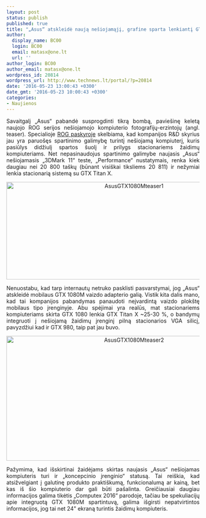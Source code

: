 ```yaml
---
layout: post
status: publish
published: true
title: "„Asus“ atskleidė naują nešiojamąjį, grafine sparta lenkiantį GTX Titan X"
author:
  display_name: BC00
  login: BC00
  email: matasx@one.lt
  url: ''
author_login: BC00
author_email: matasx@one.lt
wordpress_id: 20814
wordpress_url: http://www.technews.lt/portal/?p=20814
date: '2016-05-23 13:00:43 +0300'
date_gmt: '2016-05-23 10:00:43 +0300'
categories:
- Naujienos
---
```

<p style="text-align: justify;">Savaitgalį „Asus“ pabandė susprogdinti tikrą bombą, paviešinę keletą naujojo ROG serijos nešiojamojo kompiuterio fotografijų-erzintojų (angl. teaser). Specialioje <a href="http://rog.asus.com/23312016/">ROG paskyroje</a> skelbiama, kad kompanijos R&amp;D skyrius jau yra paruošęs spartinimo galimybę turintį nešiojamą kompiuterį, kuris pasiūlys didžiulį spartos šuolį ir prilygs stacionariems žaidimų kompiuteriams. Net nepasinaudojus spartinimo galimybe naujasis „Asus“ nešiojamasis „3DMark 11“ teste, „Performance“ nustatymais, renka kiek daugiau nei 20 800 taškų (būnant visiškai tiksliems 20 811) ir nežymiai lenkia stacionarią sistemą su GTX Titan X.</p>
<p style="text-align: center;"><a href="http://www.technews.lt/portal/wp-content/uploads/2016/05/AsusGTX1080Mteaser1.jpg"><img class="alignnone wp-image-20815" src="http://www.technews.lt/portal/wp-content/uploads/2016/05/AsusGTX1080Mteaser1.jpg" alt="AsusGTX1080Mteaser1" width="650" height="254" /></a></p>
<p style="text-align: justify;">Nenuostabu, kad tarp internautų netruko pasklisti pasvarstymai, jog „Asus“ atskleidė mobilaus GTX 1080M vaizdo adapterio galią. Vistik kita dalis mano, kad tai kompanijos pabandymas panaudoti neįvardintą vaizdo plokštę mobilaus tipo įrenginyje. Abu spėjimai yra realūs, mat stacionariems kompiuteriams skirta GTX 1080 lenkia GTX Titan X ~25-30 %, o bandymų integruoti į nešiojamą žaidimų įrenginį pilną stacionarios VGA silicį, pavyzdžiui kad ir GTX 980, taip pat jau buvo.</p>
<p style="text-align: center;"><a href="http://www.technews.lt/portal/wp-content/uploads/2016/05/AsusGTX1080Mteaser2.jpg"><img class="alignnone wp-image-20816" src="http://www.technews.lt/portal/wp-content/uploads/2016/05/AsusGTX1080Mteaser2.jpg" alt="AsusGTX1080Mteaser2" width="650" height="325" /></a></p>
<p style="text-align: justify;">Pažymima, kad išskirtinai žaidėjams skirtas naujasis „Asus“ nešiojamas kompiuteris turi ir „koncepcinio įrenginio“ statusą. Tai reiškia, kad atsižvelgiant į galutinę produkto praktiškumą, funkcionalumą ar kainą, bet kas iš šio kompiuterio dar gali būti pašalinta. Greičiausiai daugiau informacijos galima tikėtis „Computex 2016“ parodoje, tačiau be spekuliacijų apie integruotą GTX 1080M spartintuvą, galima išgirsti nepatvirtintos informacijos, jog tai net 24" ekraną turintis žaidimų kompiuteris.</p>
